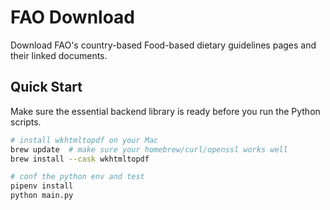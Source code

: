 # FAO Download

Download FAO's country-based Food-based dietary guidelines pages and their linked documents.

## Quick Start
Make sure the essential backend library is ready before you run the Python scripts.
```Bash
# install wkhtmltopdf on your Mac
brew update  # make sure your homebrew/curl/openssl works well
brew install --cask wkhtmltopdf

# conf the python env and test
pipenv install
python main.py

```
